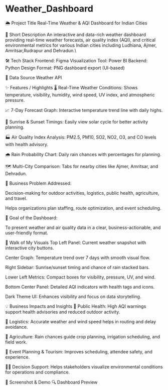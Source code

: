 # Weather_Dashboard
🌦 Project Title
Real-Time Weather & AQI Dashboard for Indian Cities

📝 Short Description
An interactive and data-rich weather dashboard providing real-time weather forecasts, air quality index (AQI), and critical environmental metrics for various Indian cities including Ludhiana, Ajmer, Amritsar,Rudrapur and Dehradun.\

🛠 Tech Stack
Frontend: Figma
Visualization Tool: Power BI 
Backend: Python
Design Format: PNG dashboard export (UI-based)

🔗 Data Source
Weather API 

✨ Features / Highlights
🌡 Real-Time Weather Conditions: Shows temperature, visibility, humidity, wind speed, UV index, and atmospheric pressure.

📈 7-Day Forecast Graph: Interactive temperature trend line with daily highs.

🌅 Sunrise & Sunset Timings: Easily view solar cycle for better activity planning.

🏭 Air Quality Index Analysis: PM2.5, PM10, SO2, NO2, O3, and CO levels with health advisory.

🌧 Rain Probability Chart: Daily rain chances with percentages for planning.

🗺 Multi-City Comparison: Tabs for nearby cities like Ajmer, Amritsar, and Dehradun.

🚨 Business Problem Addressed:

Decision-making for outdoor activities, logistics, public health, agriculture, and travel.

Helps organizations plan staffing, route optimization, and event scheduling.

🎯 Goal of the Dashboard:

To present weather and air quality data in a clear, business-actionable, and user-friendly format.

🧭 Walk of My Visuals
Top Left Panel: Current weather snapshot with interactive city buttons.

Center Graph: Temperature trend over 7 days with smooth visual flow.

Right Sidebar: Sunrise/sunset timing and chance of rain stacked bars.

Lower Left Metrics: Compact boxes for visibility, pressure, UV, and wind.

Bottom Center Panel: Detailed AQI indicators with health tags and icons.

Dark Theme UI: Enhances visibility and focus on data storytelling.

💡 Business Impacts and Insights
🏥 Public Health: High AQI warnings support health advisories and reduced outdoor activity.

🚚 Logistics: Accurate weather and wind speed helps in routing and delay avoidance.

🌾 Agriculture: Rain chances guide crop planning, irrigation scheduling, and field work.

🏢 Event Planning & Tourism: Improves scheduling, attendee safety, and experience.

🧑‍💼 Decision Support: Helps stakeholders visualize environmental conditions for operations and compliance.

📸 Screenshot & Demo
🔍 Dashboard Preview

